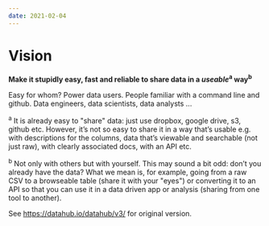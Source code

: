 ```yaml
---
date: 2021-02-04
---
```


# Vision

**Make it stupidly easy, fast and reliable to share data in a *useable*<sup>a</sup> way<sup>b</sup>**

Easy for whom? Power data users. People familiar with a command line and github. Data engineers, data scientists, data analysts ...

<sup>a</sup> It is already easy to "share" data: just use dropbox, google drive, s3, github etc. However, it’s not so easy to share it in a way that’s usable e.g. with descriptions for the columns, data that’s viewable and searchable (not just raw), with clearly associated docs, with an API etc.

<sup>b</sup> Not only with others but with yourself. This may sound a bit odd: don’t you already have the data? What we mean is, for example, going from a raw CSV to a browseable table (share it with your "eyes") or converting it to an API so that you can use it in a data driven app or analysis (sharing from one tool to another).

See https://datahub.io/datahub/v3/ for original version.